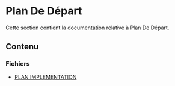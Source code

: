 # Plan De Départ

Cette section contient la documentation relative à Plan De Départ.

## Contenu


### Fichiers

- [PLAN IMPLEMENTATION](./PLAN_IMPLEMENTATION.doctree)
